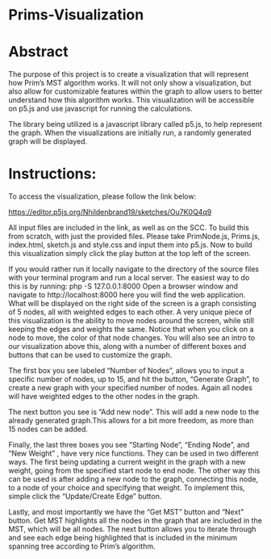 # Prims-Visualization

# Abstract
The purpose of this project is to create a visualization that will represent how Prim’s MST algorithm works. It will not only show a visualization, but also allow for customizable features within the graph to allow users to better understand how this algorithm works. This visualization will be accessible on p5.js and use javascript for running the calculations. 

The library being utilized is a javascript library called p5.js, to help represent the graph. When the visualizations are initially run, a randomly generated graph will be displayed.

# Instructions:
To access the visualization, please follow the link below:

https://editor.p5js.org/Nhildenbrand19/sketches/Ou7K0Q4q9

All input files are included in the link, as well as on the SCC. To build this from scratch, with just the provided files. Please take PrimNode.js, Prims.js, index.html, sketch.js and style.css and input them into p5.js. Now to build this visualization simply click the play button at the top left of the screen. 

If you would rather run it locally navigate to the directory of the source files with your terminal program and run a local server. The easiest way to do this is by running: 
php -S 127.0.0.1:8000 
Open a browser window and navigate to http://localhost:8000 here you will find the web application.
What will be displayed on the right side of the screen is a graph consisting of 5 nodes, all with weighted edges to each other. A very unique piece of this visualization is the ability  to move nodes around the screen, while still keeping the edges and weights the same.  Notice that when you click on a node to move, the color of that node changes. You will also see an intro to our visualization above this, along with a number of different boxes and buttons that can be used to customize the graph. 

The first box you see labeled “Number of Nodes”, allows you to input a specific number of nodes, up to 15, and hit the button, “Generate Graph”, to create a new graph with your specified number of nodes. Again all nodes will have weighted edges to the other nodes in the graph.

The next button you see is “Add new node”. This will add a new node to the already generated graph.This allows for a bit more freedom, as more than 15 nodes can be added. 

Finally, the last three boxes you see “Starting Node”, “Ending Node”, and “New Weight” , have very nice functions. They can be used in two different ways. The first being updating a current weight in the graph with a new weight, going from the specified start node to end node. The other way this can be used is after adding a new node to the graph, connecting this node, to a node of your choice and specifying that weight. To implement this, simple click the “Update/Create Edge” button.

Lastly, and most importantly we have the “Get MST” button and “Next” button. Get MST highlights all the nodes in the graph that are included in the MST, which will be all nodes. The next button allows you to iterate through and see each edge being highlighted that is included in the minimum spanning tree according to Prim’s algorithm. 


